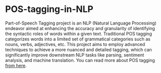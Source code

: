 # POS-tagging-in-NLP
Part-of-Speech Tagging project is an NLP (Natural Language Processing) endeavor aimed at enhancing the accuracy and granularity of identifying the syntactic roles of words within a given text. Traditional POS tagging categorizes words into a limited set of grammatical categories such as nouns, verbs, adjectives, etc. This project aims to employ advanced techniques to achieve a more nuanced and detailed tagging, which can significantly improve downstream NLP tasks like parsing, sentiment analysis, and machine translation.
You can read more about POS tagging [from here](https://medium.com/@tm.nidheesh95/parts-of-speech-pos-tagging-in-nlp-8657033fcda5).
